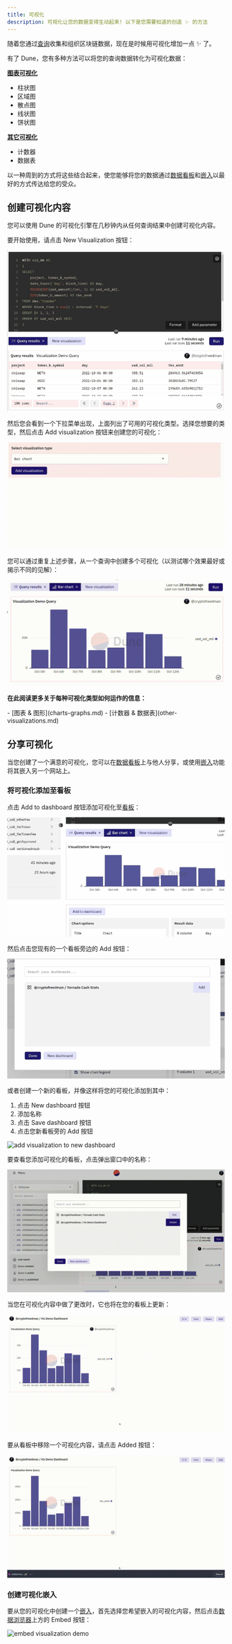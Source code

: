 ```yaml
---
title: 可视化
description: 可视化让您的数据变得生动起来! 以下是您需要知道的创造 ✨ 的方法
---
```


随着您通过[查询](../../features/queries/)收集和组织区块链数据，现在是时候用可视化增加一点 ✨ 了。

有了 Dune，您有多种方法可以将您的查询数据转化为可视化数据：

[**图表可视化**](charts-graphs.md)

* 柱状图
* 区域图
* 散点图
* 线状图
* 饼状图

[**其它可视化**](other-visualizations.md)

* 计数器
* 数据表

以一种周到的方式将这些结合起来，使您能够将您的数据通过[数据看板](../../features/dashboards.md)和[嵌入](../sharing/embeds/index.md)以最好的方式传达给您的受众。

## 创建可视化内容

您可以使用 Dune 的可视化引擎在几秒钟内从任何查询结果中创建可视化内容。

要开始使用，请点击 <span class="fk-btn-2">New Visualization</span> 按钮：

![new visualization click button](images/new-visualization-click-button.gif)

然后您会看到一个下拉菜单出现，上面列出了可用的可视化类型。选择您想要的类型，然后点击 <span class="fk-btn-1">Add visualization</span> 按钮来创建您的可视化：

![select visualization from dropdown](images/select-visualization-from-dropdown.gif)

您可以通过重复上述步骤，从一个查询中创建多个可视化（以测试哪个效果最好或揭示不同的见解）：

![](images/adding-multiple-visualizations.gif)

**在此阅读更多关于每种可视化类型如何运作的信息：**

<div class="cards grid" markdown>
- [图表 & 图形](charts-graphs.md)
- [计数器 & 数据表](other-visualizations.md)
</div>

## 分享可视化

当您创建了一个满意的可视化，您可以在[数据看板](../dashboards.md)上与他人分享，或使用[嵌入](../sharing/embeds/index.md)功能将其嵌入另一个网站上。

### 将可视化添加至看板

点击 <span class="fk-btn-3">Add to dashboard</span> 按钮添加可视化至[看板](../dashboards.md)：

![add visualization to dashboard](images/add-visualization-to-dashboard.gif)

然后点击您现有的一个看板旁边的 <span class="fk-btn-2">Add</span> 按钮：

![added to dashboard](images/added-to-dashboard.gif)

 或者创建一个新的看板，并像这样将您的可视化添加到其中：
 
 1. 点击 <span class="fk-btn-3">New dashboard</span> 按钮
 2. 添加名称
 3. 点击 <span class="fk-btn-1">Save dashboard</span> 按钮
 4. 点击您新看板旁的 <span class="fk-btn-2">Add</span> 按钮

![add visualization to new dashboard](images/add-visualization-to-new-dashboard.gif)

要查看您添加可视化的看板，点击弹出窗口中的名称：

![view visualization on dashboard](images/view-visualization-on-dashboard.gif)

当您在可视化内容中做了更改时，它也将在您的看板上更新：

![changing visualization updates dashboard](images/changing-visualization-updates-dashboard.gif)

要从看板中移除一个可视化内容，请点击 <span class="fk-btn-4">Added</span> 按钮：

![removing visualization from dashboard](images/removing-visualization-from-dashboard.gif)

### 创建可视化嵌入

要从您的可视化中创建一个[嵌入](../sharing/embeds/index.md)，首先选择您希望嵌入的可视化内容，然后点击[数据浏览器](../../features/queries/data-explorer.md)上方的 <span class="fk-btn-3">Embed</span> 按钮：

![embed visualization demo](images/embed-visualization-demo.gif)